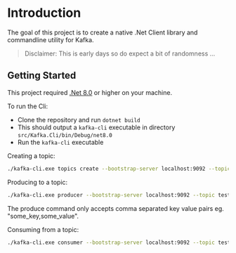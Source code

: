 # Introduction

The goal of this project is to create a native .Net Client library and commandline utility for Kafka.
> Disclaimer: This is early days so do expect a bit of randomness ...

## Getting Started

This project required [.Net 8.0](https://dotnet.microsoft.com/en-us/download/dotnet/8.0) or higher on your machine.

To run the Cli:

- Clone the repository and run `dotnet build`
- This should output a `kafka-cli` executable in directory `src/Kafka.Cli/bin/Debug/net8.0`
- Run the `kafka-cli` executable

Creating a topic:

```bash
./kafka-cli.exe topics create --bootstrap-server localhost:9092 --topic test
```

Producing to a topic:

```bash
./kafka-cli.exe producer --bootstrap-server localhost:9092 --topic test
```

The produce command only accepts comma separated key value pairs eg. "some_key,some_value".

Consuming from a topic:

```bash
./kafka-cli.exe consumer --bootstrap-server localhost:9092 --topic test --group-id test-cg
```
